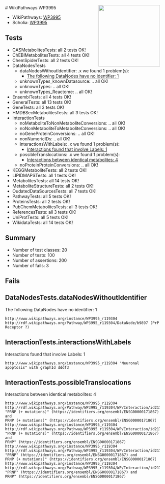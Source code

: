 <img style="float: right; width: 200px" src="https://upload.wikimedia.org/wikipedia/commons/thumb/8/83/Wplogo_with_text_500.png/640px-Wplogo_with_text_500.png" />
# WikiPathways WP3995

* WikiPathways: [WP3995](https://identifiers.org/wikipathways:WP3995)
* Scholia: [WP3995](https://scholia.toolforge.org/wikipathways/WP3995)
## Tests
* CASMetabolitesTests: all 2 tests OK!
* ChEBIMetabolitesTests: all 4 tests OK!
* ChemSpiderTests: all 2 tests OK!
* DataNodesTests
    * dataNodesWithoutIdentifier: .x we found 1 problem(s):
        * [The following DataNodes have no identifier: 1](#d2d32fa0)
    * unknownTypes_knownDatasource: .. all OK!
    * unknownTypes: .. all OK!
    * unknownTypes_Reactome: .. all OK!
* EnsemblTests: all 4 tests OK!
* GeneralTests: all 13 tests OK!
* GeneTests: all 3 tests OK!
* HMDBSecMetabolitesTests: all 3 tests OK!
* InteractionTests
    * noMetaboliteToNonMetaboliteConversions: .. all OK!
    * noNonMetaboliteToMetaboliteConversions: .. all OK!
    * noGeneProteinConversions: .. all OK!
    * nonNumericIDs: .. all OK!
    * interactionsWithLabels: .x we found 1 problem(s):
        * [Interactions found that involve Labels: 1](#630d2678)
    * possibleTranslocations: .x we found 1 problem(s):
        * [Interactions between identical metabolites: 4](#d59038c7)
    * noProteinProteinConversions: .. all OK!
* KEGGMetaboliteTests: all 2 tests OK!
* LIPIDMAPSTests: all 1 tests OK!
* MetabolitesTests: all 14 tests OK!
* MetaboliteStructureTests: all 2 tests OK!
* OudatedDataSourcesTests: all 7 tests OK!
* PathwayTests: all 5 tests OK!
* ProteinsTests: all 2 tests OK!
* PubChemMetabolitesTests: all 3 tests OK!
* ReferencesTests: all 3 tests OK!
* UniProtTests: all 5 tests OK!
* WikidataTests: all 14 tests OK!


## Summary

* Number of test classes: 20
* Number of tests: 100
* Number of assertions: 200
* Number of fails: 3

## Fails

<a name="d2d32fa0" />

## DataNodesTests.dataNodesWithoutIdentifier

The following DataNodes have no identifier: 1
```
http://www.wikipathways.org/instance/WP3995_r119304 http://rdf.wikipathways.org/Pathway/WP3995_r119304/DataNode/b9897 (PrP Receptor ?)
```

<a name="630d2678" />

## InteractionTests.interactionsWithLabels

Interactions found that involve Labels: 1
```
http://www.wikipathways.org/instance/WP3995_r119304 "Neuronal apoptosis" with graphId dddf3
```

<a name="d59038c7" />

## InteractionTests.possibleTranslocations

Interactions between identical metabolites: 4
```
http://www.wikipathways.org/instance/WP3995_r119304 http://rdf.wikipathways.org/Pathway/WP3995_r119304/WP/Interaction/id2178c482 "PRNP (+ mutations)" (https://identifiers.org/ensembl/ENSG00000171867) and 
PRNP (+ mutations)" (https://identifiers.org/ensembl/ENSG00000171867)
http://www.wikipathways.org/instance/WP3995_r119304 http://rdf.wikipathways.org/Pathway/WP3995_r119304/WP/Interaction/id2178c482 "PRNP (+ mutations)" (https://identifiers.org/ensembl/ENSG00000171867) and 
PRNP" (https://identifiers.org/ensembl/ENSG00000171867)
http://www.wikipathways.org/instance/WP3995_r119304 http://rdf.wikipathways.org/Pathway/WP3995_r119304/WP/Interaction/id2178c482 "PRNP" (https://identifiers.org/ensembl/ENSG00000171867) and 
PRNP (+ mutations)" (https://identifiers.org/ensembl/ENSG00000171867)
http://www.wikipathways.org/instance/WP3995_r119304 http://rdf.wikipathways.org/Pathway/WP3995_r119304/WP/Interaction/id2178c482 "PRNP" (https://identifiers.org/ensembl/ENSG00000171867) and 
PRNP" (https://identifiers.org/ensembl/ENSG00000171867)
```

